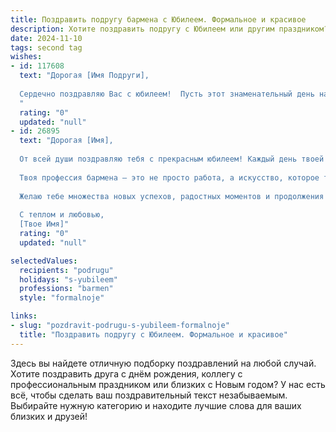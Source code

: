 ```yaml
---
title: Поздравить подругу бармена с Юбилеем. Формальное и красивое
description: Хотите поздравить подругу с Юбилеем или другим праздником? Наш ИИ создаст незабываемое поздравление, а вы обязательно выделитесь среди других.  
date: 2024-11-10
tags: second tag
wishes:
- id: 117608
  text: "Дорогая [Имя Подруги],
  
  Сердечно поздравляю Вас с юбилеем!  Пусть этот знаменательный день наполнится радостью, теплом и приятными воспоминаниями.  Ваш профессионализм и мастерство за барной стойкой всегда вызывали восхищение, а Ваша обаятельная улыбка — неизменное украшение любого вечера. Желаю Вам дальнейших успехов в любимом деле, крепкого здоровья, благополучия и  всего самого наилучшего в жизни!
  "
  rating: "0"
  updated: "null"
- id: 26895
  text: "Дорогая [Имя],
  
  От всей души поздравляю тебя с прекрасным юбилеем! Каждый день твоей жизни — это еще один урожай сделанных счастливых моментов и достижений, и сегодня мы празднуем все то, что ты сделала для себя и окружающих.
  
  Твоя профессия бармена — это не просто работа, а искусство, которое ты исполняешь с таким мастерством и вдохновением. Ты создаешь не только напитки, но и атмосферу радости и уюта, делая каждый вечер незабываемым для многих.
  
  Желаю тебе множества новых успехов, радостных моментов и продолжения твоего великолепного пути. Пусть каждый день приносит тебе столько же счастья, сколько ты даришь другим.
  
  С теплом и любовью,
  [Твое Имя]"
  rating: "0"
  updated: "null"

selectedValues:
  recipients: "podrugu"
  holidays: "s-yubileem"
  professions: "barmen"
  style: "formalnoje"

links:
- slug: "pozdravit-podrugu-s-yubileem-formalnoje"
  title: "Поздравить подругу с Юбилеем. Формальное и красивое"
---
```


Здесь вы найдете отличную подборку поздравлений на любой случай.
Хотите поздравить друга с днём рождения, коллегу с профессиональным праздником или близких с Новым годом? У нас есть всё, чтобы сделать ваш поздравительный текст незабываемым. Выбирайте нужную категорию и находите лучшие слова для ваших близких и друзей!
